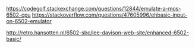 https://codegolf.stackexchange.com/questions/12844/emulate-a-mos-6502-cpu
https://stackoverflow.com/questions/47605996/ehbasic-input-on-6502-emulator

http://retro.hansotten.nl/6502-sbc/lee-davison-web-site/enhanced-6502-basic/